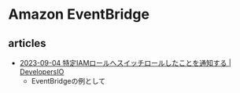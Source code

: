 # Amazon EventBridge

## articles

- [2023-09-04 特定IAMロールへスイッチロールしたことを通知する | DevelopersIO](https://dev.classmethod.jp/articles/notify-aws-switchrole/)
  - EventBridgeの例として